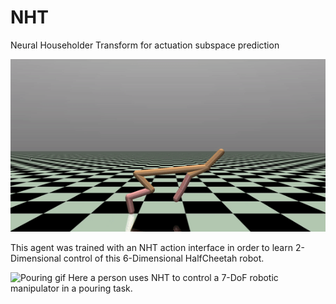 # NHT
Neural Householder Transform for actuation subspace prediction

![NHT_HalfCheetah gif](/gifs/NHT_halfcheetah.gif?raw=true "NHT HalfCheetah")

This agent was trained with an NHT action interface in order to learn 2-Dimensional control of this 6-Dimensional HalfCheetah robot.

![Pouring gif](/gifs/pour_teleop.gif?raw=true "NHT Pouring")
Here a person uses NHT to control a 7-DoF robotic manipulator in a pouring task.
